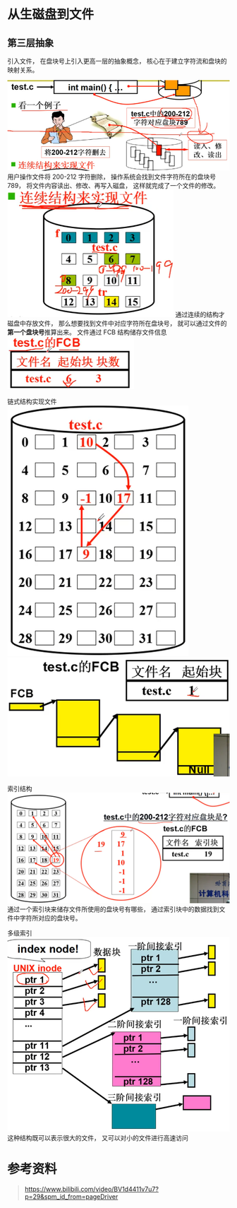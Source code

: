 # 从生磁盘到文件

## 第三层抽象
引入文件， 在盘块号上引入更高一层的抽象概念， 核心在于建立字符流和盘块的映射关系。

![](images/2021-08-07-17-57-11.png)
用户操作文件将 200-212 字符删除， 操作系统会找到文件字符所在的盘块号 789， 将文件内容读出、修改、再写入磁盘， 这样就完成了一个文件的修改。
![](images/2021-08-07-18-04-04.png)
通过连续的结构才磁盘中存放文件， 那么想要找到文件中对应字符所在盘块号， 就可以通过文件的**第一个盘块号**推算出来。
文件通过 FCB 结构储存文件信息
![](images/2021-08-07-18-06-53.png)

链式结构实现文件
![](images/2021-08-10-08-16-21.png)
![](images/2021-08-10-08-17-09.png)

索引结构
![](images/2021-08-10-08-21-33.png)
通过一个索引块来储存文件所使用的盘块号有哪些， 通过索引块中的数据找到文件中字符所对应的盘块号。

多级索引
![](images/2021-08-10-08-29-37.png)
这种结构既可以表示很大的文件， 又可以对小的文件进行高速访问

# 参考资料
> https://www.bilibili.com/video/BV1d4411v7u7?p=29&spm_id_from=pageDriver